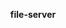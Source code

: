<p align="center" style='font-weight:bold'>
    <b>file-server</b>
    <p align="center">
    </p>
</p>




